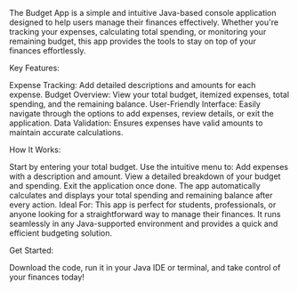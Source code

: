 The Budget App is a simple and intuitive Java-based console application designed to help users manage their finances effectively. Whether you're tracking your expenses, calculating total spending, or monitoring your remaining budget, this app provides the tools to stay on top of your finances effortlessly.

Key Features:

Expense Tracking: Add detailed descriptions and amounts for each expense.
Budget Overview: View your total budget, itemized expenses, total spending, and the remaining balance.
User-Friendly Interface: Easily navigate through the options to add expenses, review details, or exit the application.
Data Validation: Ensures expenses have valid amounts to maintain accurate calculations.

How It Works:

Start by entering your total budget.
Use the intuitive menu to:
Add expenses with a description and amount.
View a detailed breakdown of your budget and spending.
Exit the application once done.
The app automatically calculates and displays your total spending and remaining balance after every action.
Ideal For:
This app is perfect for students, professionals, or anyone looking for a straightforward way to manage their finances. It runs seamlessly in any Java-supported environment and provides a quick and efficient budgeting solution.


Get Started:

Download the code, run it in your Java IDE or terminal, and take control of your finances today!
